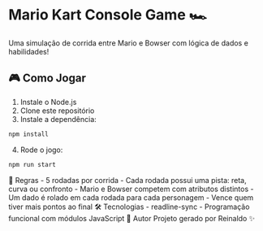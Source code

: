 # Mario Kart Console Game 🏎️

Uma simulação de corrida entre Mario e Bowser com lógica de dados e habilidades!

## 🎮 Como Jogar

1. Instale o Node.js
2. Clone este repositório
3. Instale a dependência:

```bash
npm install
```
4. Rode o jogo:

```bash
npm run start
```

📌 Regras
    - 5 rodadas por corrida
    - Cada rodada possui uma pista: reta, curva ou confronto
    - Mario e Bowser competem com atributos distintos
    - Um dado é rolado em cada rodada para cada personagem
    - Vence quem tiver mais pontos ao final
🛠️ Tecnologias
    - readline-sync
    - Programação funcional com módulos JavaScript
🤖 Autor
Projeto gerado por Reinaldo ✨